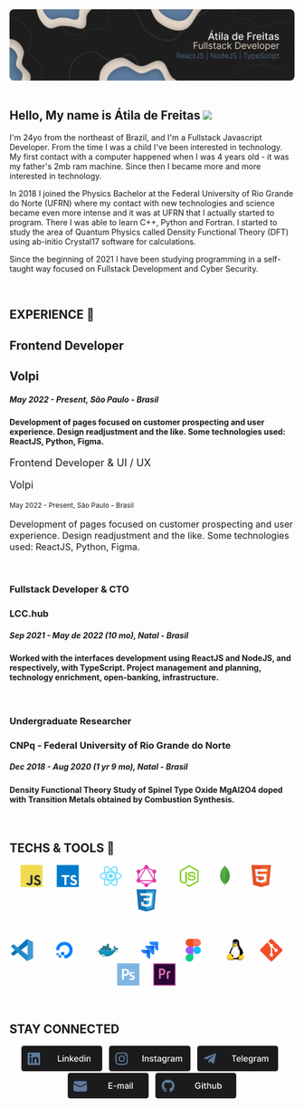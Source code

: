 <div>
<img src="./Assets/banner.jpeg" style="border-radius: 8px"/>
</div>

</br>
<div>
  <h2>Hello, My name is Átila de Freitas <img src="https://raw.githubusercontent.com/iampavangandhi/iampavangandhi/master/gifs/Hi.gif" height="40em"></h2>
  <p>I'm 24yo from the northeast of Brazil, and I'm a Fullstack Javascript Developer. From the time I was a child I've been interested in technology. My first contact with a computer happened when I was 4 years old - it was my father's 2mb ram machine. Since then I became more and more interested in technology.

In 2018 I joined the Physics Bachelor at the Federal University of Rio Grande do Norte (UFRN) where my contact with new technologies and science became even more intense and it was at UFRN that I actually started to program. There I was able to learn C++, Python and Fortran. I started to study the area of Quantum Physics called Density Functional Theory (DFT) using ab-initio Crystal17 software for calculations.

Since the beginning of 2021 I have been studying programming in a self-taught way focused on Fullstack Development and Cyber Security.

  </p>
</div>

</br>

<div>
  <h2>EXPERIENCE 💼</h2>

## Frontend Developer

## Volpi

##### May 2022 - Present, São Paulo - Brasil

#### Development of pages focused on customer prospecting and user experience. Design readjustment and the like. Some technologies used: ReactJS, Python, Figma.

  <div>
  <p style="font-size: 18px">Frontend Developer & UI / UX</p>
  <p style="font-size: 18px">Volpi</p>
  <p style="font-size: 12px">May 2022 - Present, São Paulo - Brasil</p>
  <p style="font-size: 16px">Development of pages focused on customer prospecting and user
experience. Design readjustment and the like. Some technologies
used: ReactJS, Python, Figma.</p>
  </div>

  </br>

  <div>
  <h3>Fullstack Developer & CTO</h3>
  <h3 >LCC.hub</h3>
  <h5>Sep 2021 - May de 2022 (10 mo), Natal - Brasil</h5>
  <h4>Worked with the interfaces development using ReactJS and
NodeJS, and respectively, with TypeScript. Project management and
planning, technology enrichment, open-banking, infrastructure.</h4>
  </div>

  </br>

  <div>
  <h3>Undergraduate Researcher</h4>
  <h3>CNPq - Federal University of Rio Grande do Norte</h3>
  <h5>Dec 2018 - Aug 2020 (1 yr 9 mo), Natal - Brasil</h5>
  <h4>Density Functional Theory Study of Spinel Type Oxide MgAl2O4
doped with Transition Metals obtained by Combustion Synthesis.</h4>
  </div>

</div>

  </br>

<div>
<h2>TECHS & TOOLS 🔧</h2>
<p align="center">
    <img height="40" src="https://raw.githubusercontent.com/devicons/devicon/master/icons/javascript/javascript-original.svg">
    &nbsp;&nbsp;&nbsp;&nbsp;
  <img height="40" src="https://raw.githubusercontent.com/devicons/devicon/master/icons/typescript/typescript-original.svg">
    &nbsp;&nbsp;&nbsp;&nbsp;
      <img height="40" src="https://raw.githubusercontent.com/devicons/devicon/master/icons/react/react-original.svg">
  &nbsp;&nbsp;&nbsp;&nbsp;
      <img height="40" src="https://raw.githubusercontent.com/devicons/devicon/2ae2a900d2f041da66e950e4d48052658d850630/icons/graphql/graphql-plain.svg">
    &nbsp;&nbsp;&nbsp;&nbsp;
        <img height="40" src="https://raw.githubusercontent.com/devicons/devicon/master/icons/nodejs/nodejs-original.svg">
  &nbsp;&nbsp;&nbsp;&nbsp;
        <img height="40" src="https://raw.githubusercontent.com/devicons/devicon/master/icons/mongodb/mongodb-original.svg">
    &nbsp;&nbsp;&nbsp;&nbsp;
    <img height="40" src="https://raw.githubusercontent.com/devicons/devicon/master/icons/html5/html5-original.svg">
    &nbsp;&nbsp;&nbsp;&nbsp;
    <img height="40" src="https://raw.githubusercontent.com/devicons/devicon/master/icons/css3/css3-original.svg">
    &nbsp;&nbsp;&nbsp;&nbsp;
</p>
</br>
 <p align="center">
  <img height="40" src="https://raw.githubusercontent.com/devicons/devicon/2ae2a900d2f041da66e950e4d48052658d850630/icons/vscode/vscode-original.svg">
    &nbsp;&nbsp;&nbsp;&nbsp;
    <img height="40" src="https://raw.githubusercontent.com/devicons/devicon/2ae2a900d2f041da66e950e4d48052658d850630/icons/digitalocean/digitalocean-original.svg">
    &nbsp;&nbsp;&nbsp;&nbsp;
    <img height="40" src="https://raw.githubusercontent.com/devicons/devicon/2ae2a900d2f041da66e950e4d48052658d850630/icons/docker/docker-original.svg">
    &nbsp;&nbsp;&nbsp;&nbsp;
      <img height="40" src="https://raw.githubusercontent.com/devicons/devicon/2ae2a900d2f041da66e950e4d48052658d850630/icons/jira/jira-original.svg">
    &nbsp;&nbsp;&nbsp;&nbsp;
    <img height="40" src="https://github.com/devicons/devicon/blob/master/icons/figma/figma-original.svg">
    &nbsp;&nbsp;&nbsp;&nbsp;
    <img height="40" src="https://raw.githubusercontent.com/devicons/devicon/master/icons/linux/linux-original.svg">
    &nbsp;&nbsp;&nbsp;&nbsp;
      <img height="40" src="https://raw.githubusercontent.com/devicons/devicon/master/icons/git/git-original.svg">
    &nbsp;&nbsp;&nbsp;&nbsp;
      <img height="40" src="https://github.com/devicons/devicon/blob/master/icons/photoshop/photoshop-plain.svg">
    &nbsp;&nbsp;&nbsp;&nbsp;
      <img height="40" src="https://github.com/devicons/devicon/blob/master/icons/premierepro/premierepro-original.svg">
    &nbsp;&nbsp;&nbsp;&nbsp;

</p>
</div>
</br>
<div>
<h2>STAY CONNECTED</h2>
<p align="center">
<a href="https://www.linkedin.com/in/atilafreitas/"><img src="./Assets/Linkedin.png"height="45em"/></a>
    &nbsp;
    <a href="https://instagram.com/atiladefreitas.co/"><img src="./Assets/isntagram.png"height="45em"/></a>
    &nbsp;
<a href="https://t.me/atilajcfreitas"><img src="./Assets/Telegram.png"height="45em"/></a>
    &nbsp;
<a href="mailto:contact@atiladefreitas.co"><img src="./Assets/E-mail.png" height="45em"/></a>
    &nbsp;
<a href="https://github.com/atiladefreitas"><img src="./Assets/Github.png"height="45em"/></a>
<!--     &nbsp;
<a href="https://atiladefreitas.co/"><img src="./Assets/Website.png"height="45em"/></a> -->
</p>
</div>
